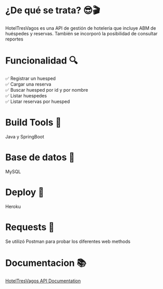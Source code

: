 # ¿De qué se trata? 😎🎬
HotelTresVagos es una API de gestión de hotelería que incluye ABM de huéspedes y reservas. También se incorporó la posibilidad de consultar reportes

# Funcionalidad 🔍

✅ Registrar un huesped <br>
✅ Cargar una reserva  <br>
✅ Buscar huesped por id y por nombre <br>
✅ Listar huespedes  <br>
✅ Listar reservas por huesped <br>


# Build Tools 🔧  
Java y SpringBoot

# Base de datos 📂
MySQL

# Deploy 🚀
Heroku

# Requests  📡 
Se utilizó Postman para probar los diferentes web methods 

# Documentacion 📚

[HotelTresVagos API Documentation](https://documenter.getpostman.com/view/11716574/T1Dv8uXs)
